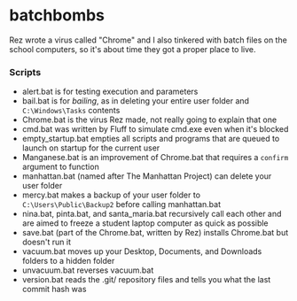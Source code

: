batchbombs
==========

Rez wrote a virus called "Chrome" and I also tinkered with batch files on the school computers, so it's about time they got a proper place to live.

### Scripts

- alert.bat is for testing execution and parameters
- bail.bat is for *bailing*, as in deleting your entire user folder and `C:\Windows\Tasks` contents
- Chrome.bat is the virus Rez made, not really going to explain that one
- cmd.bat was written by Fluff to simulate cmd.exe even when it's blocked
- empty_startup.bat empties all scripts and programs that are queued to launch on startup for the current user
- Manganese.bat is an improvement of Chrome.bat that requires a `confirm` argument to function
- manhattan.bat (named after The Manhattan Project) can delete your user folder
- mercy.bat makes a backup of your user folder to `C:\Users\Public\Backup2` before calling manhattan.bat
- nina.bat, pinta.bat, and santa_maria.bat recursively call each other and are aimed to freeze a student laptop computer as quick as possible
- save.bat (part of the Chrome.bat, written by Rez) installs Chrome.bat but doesn't run it
- vacuum.bat moves up your Desktop, Documents, and Downloads folders to a hidden folder
- unvacuum.bat reverses vacuum.bat
- version.bat reads the .git/ repository files and tells you what the last commit hash was

